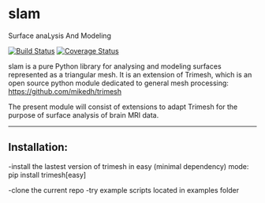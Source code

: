 # slam
Surface anaLysis And Modeling

[![Build Status](https://travis-ci.org/gauzias/slam.svg?branch=master)](https://travis-ci.org/gauzias/slam) [![Coverage Status](https://coveralls.io/repos/github/gauzias/slam/badge.svg)](https://coveralls.io/github/gauzias/slam) 


slam is a pure Python library for analysing and modeling surfaces represented as a triangular mesh.
It is an extension of Trimesh, which is an open source python module dedicated to general mesh processing:
https://github.com/mikedh/trimesh

The present module will consist of extensions to adapt Trimesh for the purpose of surface analysis of brain MRI data.

------------------
Installation:
------------------

-install the lastest version of trimesh in easy (minimal dependency) mode:
pip install trimesh[easy]

-clone the current repo
-try example scripts located in examples folder



